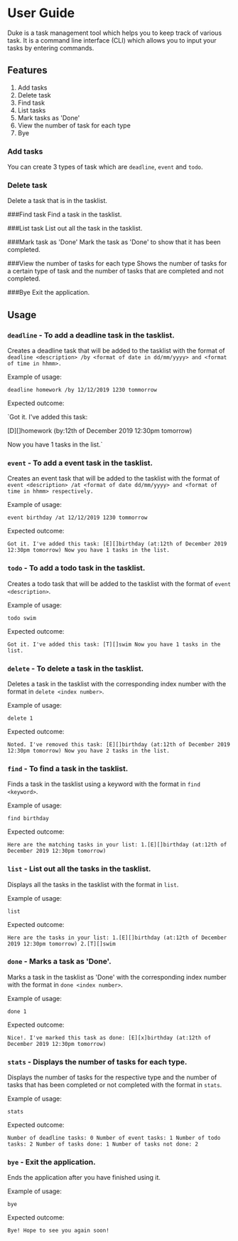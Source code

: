 # User Guide
Duke is a task management tool which helps you to keep track of various task. It is a command line interface (CLI) which allows you to input your tasks by entering commands.
## Features 
1. Add tasks
2. Delete task
3. Find task
4. List tasks
5. Mark tasks as 'Done'
6. View the number of task for each type
7. Bye

### Add tasks 
You can create 3 types of task which are `deadline`, `event` and `todo`. 

### Delete task
Delete a task that is in the tasklist.

###Find task
Find a task in the tasklist.

###List task
List out all the task in the tasklist.

###Mark task as 'Done'
Mark the task as 'Done' to show that it has been completed.

###View the number of tasks for each type
Shows the number of tasks for a certain type of task and the number of tasks that are completed and not completed.

###Bye
Exit the application.

## Usage

### `deadline` - To add a deadline task in the tasklist.

Creates a deadline task that will be added to the tasklist with the format of `deadline <description> /by <format of date in dd/mm/yyyy> and <format of time in hhmm>.`

Example of usage: 

`deadline homework /by 12/12/2019 1230 tommorrow`

Expected outcome:

`Got it. I've added this task:

[D][]homework (by:12th of December 2019 12:30pm tomorrow)

Now you have 1 tasks in the list.`

### `event` - To add a event task in the tasklist.

Creates an event task that will be added to the tasklist with the format of `event <description> /at <format of date dd/mm/yyyy> and <format of time in hhmm> respectively.`

Example of usage: 

`event birthday /at 12/12/2019 1230 tommorrow`

Expected outcome:

`Got it. I've added this task:
[E][]birthday (at:12th of December 2019 12:30pm tomorrow)
Now you have 1 tasks in the list.`

### `todo` - To add a todo task in the tasklist.

Creates a todo task that will be added to the tasklist with the format of `event <description>`.

Example of usage: 

`todo swim`

Expected outcome:

`Got it. I've added this task:
[T][]swim
Now you have 1 tasks in the list.`

### `delete` - To delete a task in the tasklist.

Deletes a task in the tasklist with the corresponding index number with the format in `delete <index number>`.

Example of usage: 

`delete 1`

Expected outcome:

`Noted. I've removed this task:
[E][]birthday (at:12th of December 2019 12:30pm tomorrow)
Now you have 2 tasks in the list.`

### `find` - To find a task in the tasklist.

Finds a task in the tasklist using a keyword with the format in `find <keyword>`.

Example of usage: 

`find birthday`

Expected outcome:

`Here are the matching tasks in your list:
1.[E][]birthday (at:12th of December 2019 12:30pm tomorrow)`

### `list` - List out all the tasks in the tasklist.

Displays all the tasks in the tasklist  with the format in `list`.

Example of usage: 

`list`

Expected outcome:

`Here are the tasks in your list:
1.[E][]birthday (at:12th of December 2019 12:30pm tomorrow)
2.[T][]swim`

### `done` - Marks a task as 'Done'.

Marks a task in the tasklist as 'Done' with the corresponding index number with the format in `done <index number>`.

Example of usage: 

`done 1`

Expected outcome:

`Nice!. I've marked this task as done:
[E][x]birthday (at:12th of December 2019 12:30pm tomorrow)`

### `stats` - Displays the number of tasks for each type.

Displays the number of tasks for the respective type and the number of tasks that has been completed or not completed with the format in `stats`.

Example of usage: 

`stats`

Expected outcome:

`Number of deadline tasks: 0
Number of event tasks: 1
Number of todo tasks: 2
Number of tasks done: 1
Number of tasks not done: 2`

### `bye` - Exit the application.

Ends the application after you have finished using it.

Example of usage: 

`bye`

Expected outcome:

`Bye! Hope to see you again soon!`
